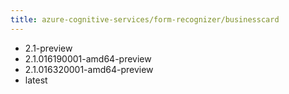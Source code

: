 ```yaml
---
title: azure-cognitive-services/form-recognizer/businesscard
---
```

- 2.1-preview
- 2.1.016190001-amd64-preview
- 2.1.016320001-amd64-preview
- latest
